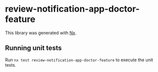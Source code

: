# review-notification-app-doctor-feature

This library was generated with [Nx](https://nx.dev).

## Running unit tests

Run `nx test review-notification-app-doctor-feature` to execute the unit tests.
